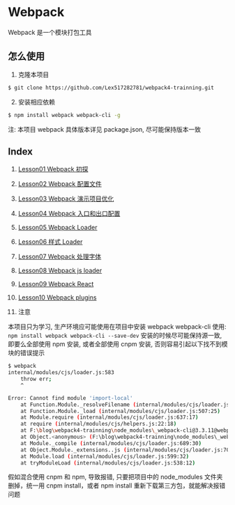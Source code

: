 # Webpack

Webpack 是一个模块打包工具

## 怎么使用

1. 克隆本项目

```bash
$ git clone https://github.com/Lex517282781/webpack4-trainning.git
```

2. 安装相应依赖

```bash
$ npm install webpack webpack-cli -g
```

注: 本项目 webpack 具体版本详见 package.json, 尽可能保持版本一致

## Index

1. [Lesson01 Webpack 初探](https://github.com/Lex517282781/webpack4-trainning/tree/master/lesson01)
1. [Lesson02 Webpack 配置文件](https://github.com/Lex517282781/webpack4-trainning/tree/master/lesson02)
1. [Lesson03 Webpack 演示项目优化](https://github.com/Lex517282781/webpack4-trainning/tree/master/lesson03)
1. [Lesson04 Webpack 入口和出口配置](https://github.com/Lex517282781/webpack4-trainning/tree/master/lesson04)
1. [Lesson05 Webpack Loader](https://github.com/Lex517282781/webpack4-trainning/tree/master/lesson05)
1. [Lesson06 样式 Loader](https://github.com/Lex517282781/webpack4-trainning/tree/master/lesson06)
1. [Lesson07 Webpack 处理字体](https://github.com/Lex517282781/webpack4-trainning/tree/master/lesson07)
1. [Lesson08 Webpack js loader](https://github.com/Lex517282781/webpack4-trainning/tree/master/lesson08)
1. [Lesson09 Webpack React](https://github.com/Lex517282781/webpack4-trainning/tree/master/lesson09)
1. [Lesson10 Webpack plugins](https://github.com/Lex517282781/webpack4-trainning/tree/master/lesson10)

1. 注意

本项目只为学习, 生产环境应可能使用在项目中安装 webpack webpack-cli 使用: `npm install webpack webpack-cli --save-dev`
安装的时候尽可能保持源一致, 即要么全部使用 npm 安装, 或者全部使用 cnpm 安装, 否则容易引起以下找不到模块的错误提示

```bash
$ webpack
internal/modules/cjs/loader.js:583
    throw err;
    ^

Error: Cannot find module 'import-local'
    at Function.Module._resolveFilename (internal/modules/cjs/loader.js:581:15)
    at Function.Module._load (internal/modules/cjs/loader.js:507:25)
    at Module.require (internal/modules/cjs/loader.js:637:17)
    at require (internal/modules/cjs/helpers.js:22:18)
    at F:\blog\webpack4-trainning\node_modules\_webpack-cli@3.3.11@webpack-cli\bin\cli.js:13:22
    at Object.<anonymous> (F:\blog\webpack4-trainning\node_modules\_webpack-cli@3.3.11@webpack-cli\bin\cli.js:366:3)
    at Module._compile (internal/modules/cjs/loader.js:689:30)
    at Object.Module._extensions..js (internal/modules/cjs/loader.js:700:10)
    at Module.load (internal/modules/cjs/loader.js:599:32)
    at tryModuleLoad (internal/modules/cjs/loader.js:538:12)
```

假如混合使用 cnpm 和 npm, 导致报错, 只要把项目中的 node_modules 文件夹删掉，统一用 cnpm install，或者 npm install 重新下载第三方包，就能解决报错问题
